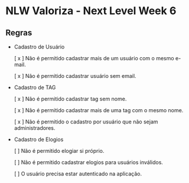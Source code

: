 # NLW Valoriza - Next Level Week 6

## Regras

- Cadastro de Usuário

  [ x ] Não é permitido cadastrar mais de um usuário com o mesmo e-mail.

  [ x ] Não é permitido cadastrar usuário sem email.

- Cadastro de TAG 

  [ x ] Não é permitido cadastrar tag sem nome.

  [ x ] Não é permitido cadastrar mais de uma tag com o mesmo nome.

  [ x ] Não é permitido o cadastro por usuário que não sejam administradores.

- Cadastro de Elogios

  [ ] Não é permitido elogiar si próprio.

  [ ] Não é permitido cadastrar elogios para usuários inválidos.

  [ ] O usuário precisa estar autenticado na aplicação.